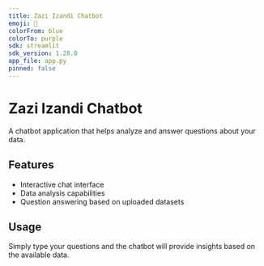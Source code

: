 ```yaml
---
title: Zazi Izandi Chatbot
emoji: 🤖
colorFrom: blue
colorTo: purple
sdk: streamlit
sdk_version: 1.28.0
app_file: app.py
pinned: false
---
```


# Zazi Izandi Chatbot

A chatbot application that helps analyze and answer questions about your data.

## Features

- Interactive chat interface
- Data analysis capabilities
- Question answering based on uploaded datasets

## Usage

Simply type your questions and the chatbot will provide insights based on the available data.